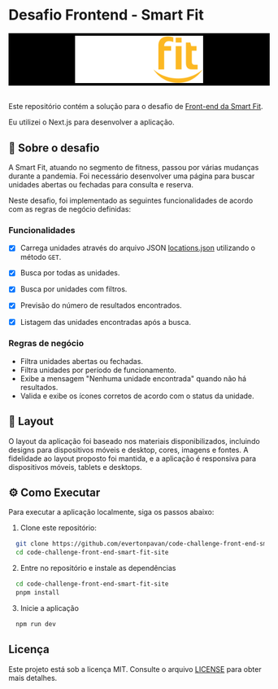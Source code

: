 # Desafio Frontend - Smart Fit

<div style="background-color: black; padding: 5px; margin-bottom: 2rem; width: 100%; display: flex; justify-content: center;">
    <img src="public/images/logo.svg" alt="Smart Fit" width="50%">
</div>

Este repositório contém a solução para o desafio de [Front-end da Smart Fit](https://github.com/bioritmo/front-end-code-challenge-smartsite/tree/master).

Eu utilizei o Next.js para desenvolver a aplicação.

## 📖 Sobre o desafio

A Smart Fit, atuando no segmento de fitness, passou por várias mudanças durante a pandemia. Foi necessário desenvolver uma página para buscar unidades abertas ou fechadas para consulta e reserva. 

Neste desafio, foi implementado as seguintes funcionalidades de acordo com as regras de negócio definidas:

### Funcionalidades
- [x] Carrega unidades através do arquivo JSON [locations.json](https://test-frontend-developer.s3.amazonaws.com/data/locations.json) utilizando o método `GET`.
  
- [x] Busca por todas as unidades.  
- [x] Busca por unidades com filtros.  
- [x] Previsão do número de resultados encontrados.
- [x] Listagem das unidades encontradas após a busca.

### Regras de negócio
- Filtra unidades abertas ou fechadas.
- Filtra unidades por período de funcionamento.
- Exibe a mensagem "Nenhuma unidade encontrada" quando não há resultados.
- Valida e exibe os ícones corretos de acordo com o status da unidade.

## 🎨 Layout

O layout da aplicação foi baseado nos materiais disponibilizados, incluindo designs para dispositivos móveis e desktop, cores, imagens e fontes. A fidelidade ao layout proposto foi mantida, e a aplicação é responsiva para dispositivos móveis, tablets e desktops.

## ⚙️ Como Executar

Para executar a aplicação localmente, siga os passos abaixo:

1. Clone este repositório:

```bash
  git clone https://github.com/evertonpavan/code-challenge-front-end-smart-fit-site.git
  cd code-challenge-front-end-smart-fit-site
```

2. Entre no repositório e instale as dependências

```bash
  cd code-challenge-front-end-smart-fit-site
  pnpm install
```

3. Inicie a aplicação

```bash
  npm run dev
```

## Licença
Este projeto está sob a licença MIT. Consulte o arquivo [LICENSE](./LICENSE) para obter mais detalhes.